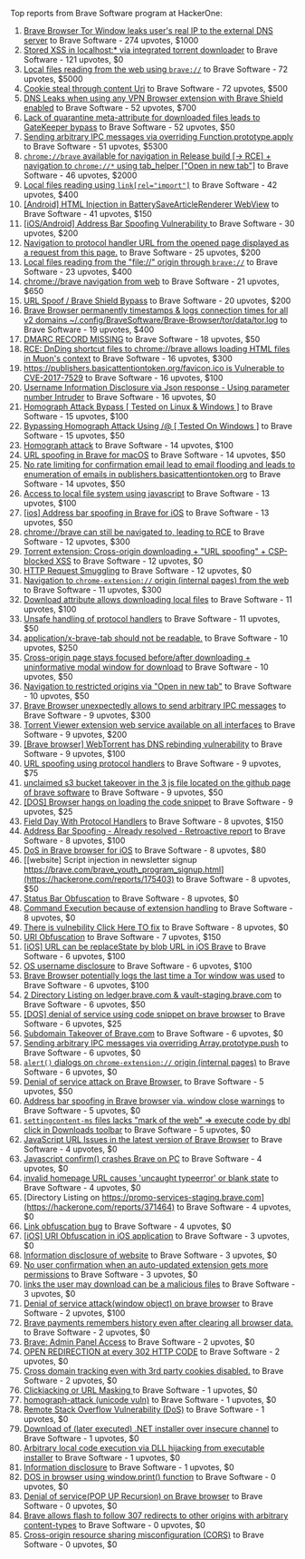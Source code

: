 Top reports from Brave Software program at HackerOne:

1. [Brave Browser Tor Window leaks user's real IP to the external DNS server](https://hackerone.com/reports/1077022) to Brave Software - 274 upvotes, $1000
2. [Stored XSS in localhost:* via integrated torrent downloader](https://hackerone.com/reports/681617) to Brave Software - 121 upvotes, $0
3. [Local files reading from the web using `brave://`](https://hackerone.com/reports/390013) to Brave Software - 72 upvotes, $5000
4. [Cookie steal through content Uri](https://hackerone.com/reports/876192) to Brave Software - 72 upvotes, $500
5. [DNS Leaks when using any VPN Browser extension with Brave Shield enabled](https://hackerone.com/reports/1203842) to Brave Software - 52 upvotes, $700
6. [Lack of quarantine meta-attribute for downloaded files leads to GateKeeper bypass](https://hackerone.com/reports/374106) to Brave Software - 52 upvotes, $50
7. [Sending arbitrary IPC messages via overriding Function.prototype.apply](https://hackerone.com/reports/188086) to Brave Software - 51 upvotes, $5300
8. [`chrome://brave` available for navigation in Release build [-\> RCE] + navigation to `chrome://*` using tab_helper ["Open in new tab"]](https://hackerone.com/reports/395737) to Brave Software - 46 upvotes, $2000
9. [Local files reading using `link[rel="import"]`](https://hackerone.com/reports/375329) to Brave Software - 42 upvotes, $400
10. [[Android] HTML Injection in BatterySaveArticleRenderer WebView](https://hackerone.com/reports/176065) to Brave Software - 41 upvotes, $150
11. [[iOS/Android] Address Bar Spoofing Vulnerability ](https://hackerone.com/reports/175958) to Brave Software - 30 upvotes, $200
12. [Navigation to protocol handler URL from the opened page displayed as a request from this page.](https://hackerone.com/reports/374969) to Brave Software - 25 upvotes, $200
13. [Local files reading from the "file://" origin through `brave://`](https://hackerone.com/reports/390362) to Brave Software - 23 upvotes, $400
14. [chrome://brave navigation from web](https://hackerone.com/reports/415967) to Brave Software - 21 upvotes, $650
15. [URL Spoof / Brave Shield Bypass](https://hackerone.com/reports/255991) to Brave Software - 20 upvotes, $200
16. [Brave Browser permanently timestamps & logs connection times for all v2 domains ~/.config/BraveSoftware/Brave-Browser/tor/data/tor.log](https://hackerone.com/reports/1249056) to Brave Software - 19 upvotes, $400
17. [DMARC RECORD MISSING](https://hackerone.com/reports/491753) to Brave Software - 18 upvotes, $50
18. [RCE: DnDing shortcut files to chrome://brave allows loading HTML files in Muon's context](https://hackerone.com/reports/415258) to Brave Software - 16 upvotes, $300
19. [https://publishers.basicattentiontoken.org/favicon.ico is Vulnerable to CVE-2017-7529](https://hackerone.com/reports/980856) to Brave Software - 16 upvotes, $100
20. [Username Information Disclosure via Json response - Using parameter number Intruder](https://hackerone.com/reports/812351) to Brave Software - 16 upvotes, $0
21. [Homograph Attack Bypass [ Tested on Linux & Windows ]](https://hackerone.com/reports/268984) to Brave Software - 15 upvotes, $100
22. [Bypassing Homograph Attack Using /@ [ Tested On Windows ]](https://hackerone.com/reports/317931) to Brave Software - 15 upvotes, $50
23. [Homograph attack](https://hackerone.com/reports/175286) to Brave Software - 14 upvotes, $100
24. [URL spoofing in Brave for macOS](https://hackerone.com/reports/369086) to Brave Software - 14 upvotes, $50
25. [No rate limiting for confirmation email lead to email flooding and leads to enumeration of emails in publishers.basicattentiontoken.org](https://hackerone.com/reports/854793) to Brave Software - 14 upvotes, $50
26. [Access to local file system using javascript](https://hackerone.com/reports/175979) to Brave Software - 13 upvotes, $100
27. [[ios] Address bar spoofing in Brave for iOS](https://hackerone.com/reports/176929) to Brave Software - 13 upvotes, $50
28. [chrome://brave can still be navigated to, leading to RCE](https://hackerone.com/reports/415178) to Brave Software - 12 upvotes, $300
29. [Torrent extension: Cross-origin downloading + "URL spoofing" + CSP-blocked XSS](https://hackerone.com/reports/378864) to Brave Software - 12 upvotes, $0
30. [HTTP Request Smuggling](https://hackerone.com/reports/866382) to Brave Software - 12 upvotes, $0
31. [Navigation to `chrome-extension://` origin (internal pages) from the web](https://hackerone.com/reports/378805) to Brave Software - 11 upvotes, $300
32. [Download attribute allows downloading local files](https://hackerone.com/reports/258710) to Brave Software - 11 upvotes, $100
33. [Unsafe handling of protocol handlers](https://hackerone.com/reports/369185) to Brave Software - 11 upvotes, $50
34. [application/x-brave-tab should not be readable.](https://hackerone.com/reports/258578) to Brave Software - 10 upvotes, $250
35. [Cross-origin page stays focused before/after downloading + uninformative modal window for download](https://hackerone.com/reports/375259) to Brave Software - 10 upvotes, $50
36. [Navigation to restricted origins via "Open in new tab"](https://hackerone.com/reports/369218) to Brave Software - 10 upvotes, $50
37. [Brave Browser unexpectedly allows to send arbitrary IPC messages](https://hackerone.com/reports/187542) to Brave Software - 9 upvotes, $300
38. [Torrent Viewer extension web service available on all interfaces](https://hackerone.com/reports/300181) to Brave Software - 9 upvotes, $200
39. [[Brave browser] WebTorrent has DNS rebinding vulnerability](https://hackerone.com/reports/663729) to Brave Software - 9 upvotes, $100
40. [URL spoofing using protocol handlers](https://hackerone.com/reports/373721) to Brave Software - 9 upvotes, $75
41. [unclaimed s3 bucket takeover in the 3 js file located on the github page of  brave software](https://hackerone.com/reports/1316650) to Brave Software - 9 upvotes, $50
42. [[DOS] Browser hangs on loading the code snippet](https://hackerone.com/reports/181686) to Brave Software - 9 upvotes, $25
43. [Field Day With Protocol Handlers](https://hackerone.com/reports/416040) to Brave Software - 8 upvotes, $150
44. [Address Bar Spoofing - Already resolved - Retroactive report](https://hackerone.com/reports/175779) to Brave Software - 8 upvotes, $100
45. [DoS in Brave browser for iOS](https://hackerone.com/reports/357665) to Brave Software - 8 upvotes, $80
46. [[website] Script injection in newsletter signup https://brave.com/brave_youth_program_signup.html](https://hackerone.com/reports/175403) to Brave Software - 8 upvotes, $50
47. [Status Bar Obfuscation](https://hackerone.com/reports/175701) to Brave Software - 8 upvotes, $0
48. [Command Execution because of extension handling](https://hackerone.com/reports/188078) to Brave Software - 8 upvotes, $0
49. [There is vulnebility Click Here TO fix](https://hackerone.com/reports/319036) to Brave Software - 8 upvotes, $0
50. [URI Obfuscation](https://hackerone.com/reports/175529) to Brave Software - 7 upvotes, $150
51. [[iOS] URL can be replaceState by blob URL in iOS Brave](https://hackerone.com/reports/215044) to Brave Software - 6 upvotes, $100
52. [OS username disclosure](https://hackerone.com/reports/258585) to Brave Software - 6 upvotes, $100
53. [Brave Browser potentially logs the last time a Tor window was used](https://hackerone.com/reports/1024668) to Brave Software - 6 upvotes, $100
54. [2 Directory Listing on ledger.brave.com & vault-staging.brave.com](https://hackerone.com/reports/175320) to Brave Software - 6 upvotes, $50
55. [[DOS] denial of service using code snippet on brave browser](https://hackerone.com/reports/181558) to Brave Software - 6 upvotes, $25
56. [Subdomain Takeover of Brave.com](https://hackerone.com/reports/175397) to Brave Software - 6 upvotes, $0
57. [Sending arbitrary IPC messages via overriding Array.prototype.push](https://hackerone.com/reports/188561) to Brave Software - 6 upvotes, $0
58. [`alert()` dialogs on `chrome-extension://` origin (internal pages)](https://hackerone.com/reports/378809) to Brave Software - 6 upvotes, $0
59. [Denial of service attack on Brave Browser.](https://hackerone.com/reports/176066) to Brave Software - 5 upvotes, $50
60. [Address bar spoofing in Brave browser via. window close warnings](https://hackerone.com/reports/208834) to Brave Software - 5 upvotes, $0
61. [`settingcontent-ms` files lacks "mark of the web" =\> execute code by dbl click in Downloads toolbar](https://hackerone.com/reports/377206) to Brave Software - 5 upvotes, $0
62. [JavaScript URL Issues in the latest version of Brave Browser](https://hackerone.com/reports/176083) to Brave Software - 4 upvotes, $0
63. [Javascript confirm() crashes Brave on PC](https://hackerone.com/reports/176076) to Brave Software - 4 upvotes, $0
64. [invalid homepage URL causes 'uncaught typeerror' or blank state](https://hackerone.com/reports/177184) to Brave Software - 4 upvotes, $0
65. [Directory Listing on https://promo-services-staging.brave.com](https://hackerone.com/reports/371464) to Brave Software - 4 upvotes, $0
66. [Link obfuscation bug](https://hackerone.com/reports/669440) to Brave Software - 4 upvotes, $0
67. [[iOS] URI Obfuscation in iOS application](https://hackerone.com/reports/176159) to Brave Software - 3 upvotes, $0
68. [Information disclosure of website](https://hackerone.com/reports/179121) to Brave Software - 3 upvotes, $0
69. [No user confirmation when an auto-updated extension gets more permissions](https://hackerone.com/reports/199243) to Brave Software - 3 upvotes, $0
70. [links the user may download can be a malicious files](https://hackerone.com/reports/182557) to Brave Software - 3 upvotes, $0
71. [Denial of service attack(window object) on brave browser](https://hackerone.com/reports/176197) to Brave Software - 2 upvotes, $100
72. [Brave payments remembers history even after clearing all browser data.](https://hackerone.com/reports/203088) to Brave Software - 2 upvotes, $0
73. [Brave: Admin Panel Access](https://hackerone.com/reports/175366) to Brave Software - 2 upvotes, $0
74. [OPEN REDIRECTION at every 302 HTTP CODE](https://hackerone.com/reports/369447) to Brave Software - 2 upvotes, $0
75. [Cross domain tracking even with 3rd party cookies disabled.](https://hackerone.com/reports/331428) to Brave Software - 2 upvotes, $0
76. [Clickjacking or URL Masking ](https://hackerone.com/reports/204198) to Brave Software - 1 upvotes, $0
77. [homograph-attack (unicode vuln)](https://hackerone.com/reports/221461) to Brave Software - 1 upvotes, $0
78. [Remote Stack Overflow Vulnerability (DoS)](https://hackerone.com/reports/181061) to Brave Software - 1 upvotes, $0
79. [Download of (later executed) .NET installer over insecure channel](https://hackerone.com/reports/272231) to Brave Software - 1 upvotes, $0
80. [Arbitrary local code execution via DLL hijacking from executable installer](https://hackerone.com/reports/272221) to Brave Software - 1 upvotes, $0
81. [Information disclosure](https://hackerone.com/reports/1347249) to Brave Software - 1 upvotes, $0
82. [DOS in browser using window.print() function](https://hackerone.com/reports/176364) to Brave Software - 0 upvotes, $0
83. [Denial of service(POP UP Recursion) on Brave browser](https://hackerone.com/reports/179248) to Brave Software - 0 upvotes, $0
84. [Brave allows flash to follow 307 redirects to other origins with arbitrary content-types](https://hackerone.com/reports/449478) to Brave Software - 0 upvotes, $0
85. [Cross-origin resource sharing misconfiguration (CORS)](https://hackerone.com/reports/954512) to Brave Software - 0 upvotes, $0
